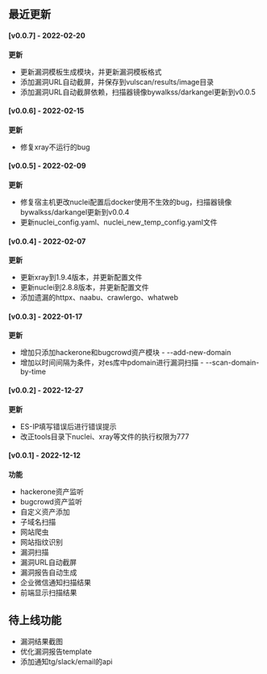 ## 最近更新

#### [v0.0.7] - 2022-02-20

**更新**  

- 更新漏洞模板生成模块，并更新漏洞模板格式
- 添加漏洞URL自动截屏，并保存到vulscan/results/image目录
- 添加漏洞URL自动截屏依赖，扫描器镜像bywalkss/darkangel更新到v0.0.5



#### [v0.0.6] - 2022-02-15

**更新**  

- 修复xray不运行的bug



#### [v0.0.5] - 2022-02-09

**更新**  

- 修复宿主机更改nuclei配置后docker使用不生效的bug，扫描器镜像bywalkss/darkangel更新到v0.0.4
- 更新nuclei_config.yaml、nuclei_new_temp_config.yaml文件



#### [v0.0.4] - 2022-02-07

**更新**  

- 更新xray到1.9.4版本，并更新配置文件
- 更新nuclei到2.8.8版本，并更新配置文件
- 添加遗漏的httpx、naabu、crawlergo、whatweb



#### [v0.0.3] - 2022-01-17

**更新**  

- 增加只添加hackerone和bugcrowd资产模块 - --add-new-domain
- 增加以时间间隔为条件，对es库中pdomain进行漏洞扫描 - --scan-domain-by-time



#### [v0.0.2] - 2022-12-27

**更新**  

- ES-IP填写错误后进行错误提示
- 改正tools目录下nuclei、xray等文件的执行权限为777



#### [v0.0.1] - 2022-12-12

**功能**  

- hackerone资产监听
- bugcrowd资产监听
- 自定义资产添加
- 子域名扫描
- 网站爬虫
- 网站指纹识别
- 漏洞扫描
- 漏洞URL自动截屏
- 漏洞报告自动生成
- 企业微信通知扫描结果
- 前端显示扫描结果



## 待上线功能

- 漏洞结果截图
- 优化漏洞报告template
- 添加通知tg/slack/email的api
